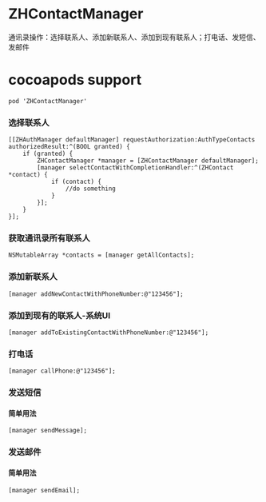 # ZHContactManager
通讯录操作：选择联系人、添加新联系人、添加到现有联系人；打电话、发短信、发邮件

# cocoapods support
```
pod 'ZHContactManager'
```

### 选择联系人
```
[[ZHAuthManager defaultManager] requestAuthorization:AuthTypeContacts authorizedResult:^(BOOL granted) {
    if (granted) {
        ZHContactManager *manager = [ZHContactManager defaultManager];
        [manager selectContactWithCompletionHandler:^(ZHContact *contact) {
            if (contact) {
                //do something
            }
        }];
    }
}];
```
### 获取通讯录所有联系人
```
NSMutableArray *contacts = [manager getAllContacts];
```
### 添加新联系人
```
[manager addNewContactWithPhoneNumber:@"123456"];
```
### 添加到现有的联系人-系统UI
```
[manager addToExistingContactWithPhoneNumber:@"123456"];
```
### 打电话
```
[manager callPhone:@"123456"];
```

### 发送短信
#### 简单用法
```
[manager sendMessage];
```

### 发送邮件
#### 简单用法
```
[manager sendEmail];
```





